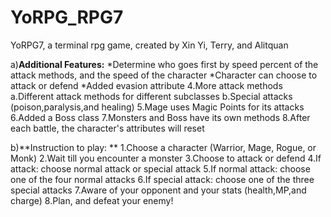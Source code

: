 # YoRPG_RPG7
YoRPG7, a terminal rpg game, created by Xin Yi, Terry, and Alitquan

a)**Additional Features:**
  *Determine who goes first by speed percent of the attack methods, and the speed of the character
  *Character can choose to attack or defend
  *Added evasion attribute
  4.More attack methods 
      a.Different attack methods for different subclasses
      b.Special attacks (poison,paralysis,and healing)
  5.Mage uses Magic Points for its attacks
  6.Added a Boss class
  7.Monsters and Boss have its own methods
  8.After each battle, the character's attributes will reset
  
  
  
b)**Instruction to play: **
  1.Choose a character (Warrior, Mage, Rogue, or Monk)
  2.Wait till you encounter a monster
  3.Choose to attack or defend
  4.If attack: choose normal attack or special attack
  5.If normal attack: choose one of the four normal attacks
  6.If special attack: choose one of the three special attacks
  7.Aware of your opponent and your stats (health,MP,and charge)
  8.Plan, and defeat your enemy!

